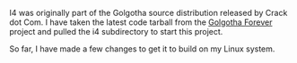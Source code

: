 I4 was originally part of the Golgotha source distribution released by Crack dot Com. I have taken the latest code tarball from the [Golgotha Forever](http://golgotha.sourceforge.net) project and pulled the i4 subdirectory to start this project.

So far, I have made a few changes to get it to build on my Linux system.